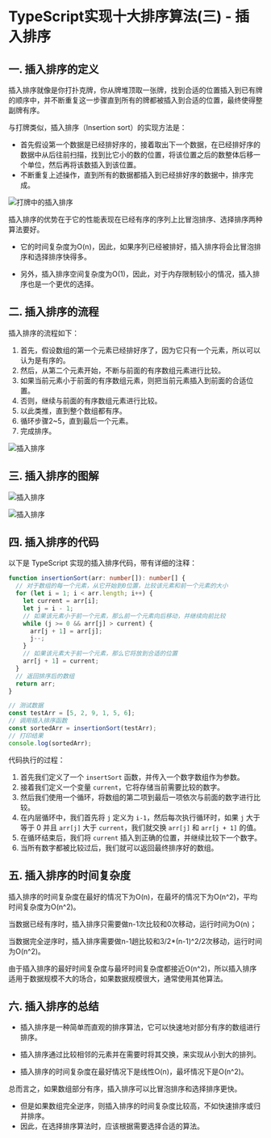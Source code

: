 # TypeScript实现十大排序算法(三) - 插入排序

## 一. 插入排序的定义

插入排序就像是你打扑克牌，你从牌堆顶取一张牌，找到合适的位置插入到已有牌的顺序中，并不断重复这一步骤直到所有的牌都被插入到合适的位置，最终使得整副牌有序。

与打牌类似，插入排序（Insertion sort）的实现方法是：

* 首先假设第一个数据是已经排好序的，接着取出下一个数据，在已经排好序的数据中从后往前扫描，找到比它小的数的位置，将该位置之后的数整体后移一个单位，然后再将该数插入到该位置。
* 不断重复上述操作，直到所有的数据都插入到已经排好序的数据中，排序完成。

![打牌中的插入排序](https://coderwhy-1257727333.cos.ap-guangzhou.myqcloud.com/uPic/image-20230220155139386.png)

插入排序的优势在于它的性能表现在已经有序的序列上比冒泡排序、选择排序两种算法要好。

* 它的时间复杂度为O(n)，因此，如果序列已经被排好，插入排序将会比冒泡排序和选择排序快得多。

* 另外，插入排序空间复杂度为O(1)，因此，对于内存限制较小的情况，插入排序也是一个更优的选择。



## 二. 插入排序的流程

插入排序的流程如下：

1. 首先，假设数组的第一个元素已经排好序了，因为它只有一个元素，所以可以认为是有序的。
2. 然后，从第二个元素开始，不断与前面的有序数组元素进行比较。
3. 如果当前元素小于前面的有序数组元素，则把当前元素插入到前面的合适位置。
4. 否则，继续与前面的有序数组元素进行比较。
5. 以此类推，直到整个数组都有序。
6. 循环步骤2~5，直到最后一个元素。
7. 完成排序。

![插入排序](https://coderwhy-1257727333.cos.ap-guangzhou.myqcloud.com/uPic/image-20230220155157000.png)



## 三. 插入排序的图解

![插入排序](https://coderwhy-1257727333.cos.ap-guangzhou.myqcloud.com/uPic/image-20230220155216749.png)

![插入排序](https://coderwhy-1257727333.cos.ap-guangzhou.myqcloud.com/uPic/Sorting_insertion_sort_anim.png)



## 四. 插入排序的代码

以下是 TypeScript 实现的插入排序代码，带有详细的注释：

```ts
function insertionSort(arr: number[]): number[] {
  // 对于数组的每一个元素，从它开始到0位置，比较该元素和前一个元素的大小
  for (let i = 1; i < arr.length; i++) {
    let current = arr[i];
    let j = i - 1;
    // 如果该元素小于前一个元素，那么前一个元素向后移动，并继续向前比较
    while (j >= 0 && arr[j] > current) {
      arr[j + 1] = arr[j];
      j--;
    }
    // 如果该元素大于前一个元素，那么它将放到合适的位置
    arr[j + 1] = current;
  }
  // 返回排序后的数组
  return arr;
}

// 测试数据
const testArr = [5, 2, 9, 1, 5, 6];
// 调用插入排序函数
const sortedArr = insertionSort(testArr);
// 打印结果
console.log(sortedArr);
```

代码执行的过程：

1. 首先我们定义了一个 `insertSort` 函数，并传入一个数字数组作为参数。
2. 接着我们定义一个变量 `current`，它将存储当前需要比较的数字。
3. 然后我们使用一个循环，将数组的第二项到最后一项依次与前面的数字进行比较。
4. 在内层循环中，我们首先将 `j` 定义为 `i-1`，然后每次执行循环时，如果 `j` 大于等于 0 并且 `arr[j]` 大于 `current`，我们就交换 `arr[j]` 和 `arr[j + 1]` 的值。
5. 在循环结束后，我们将 `current` 插入到正确的位置，并继续比较下一个数字。
6. 当所有数字都被比较过后，我们就可以返回最终排序好的数组。



## 五. 插入排序的时间复杂度

插入排序的时间复杂度在最好的情况下为O(n)，在最坏的情况下为O(n^2)，平均时间复杂度为O(n^2)。

当数据已经有序时，插入排序只需要做n-1次比较和0次移动，运行时间为O(n)；

当数据完全逆序时，插入排序需要做n-1趟比较和3/2*(n-1)^2/2次移动，运行时间为O(n^2)。

由于插入排序的最好时间复杂度与最坏时间复杂度都接近O(n^2)，所以插入排序适用于数据规模不大的场合，如果数据规模很大，通常使用其他算法。





## 六. 插入排序的总结

* 插入排序是一种简单而直观的排序算法，它可以快速地对部分有序的数组进行排序。

* 插入排序通过比较相邻的元素并在需要时将其交换，来实现从小到大的排列。

* 插入排序的时间复杂度在最好情况下是线性O(n)，最坏情况下是O(n^2)。


总而言之，如果数组部分有序，插入排序可以比冒泡排序和选择排序更快。

* 但是如果数组完全逆序，则插入排序的时间复杂度比较高，不如快速排序或归并排序。
* 因此，在选择排序算法时，应该根据需要选择合适的算法。





